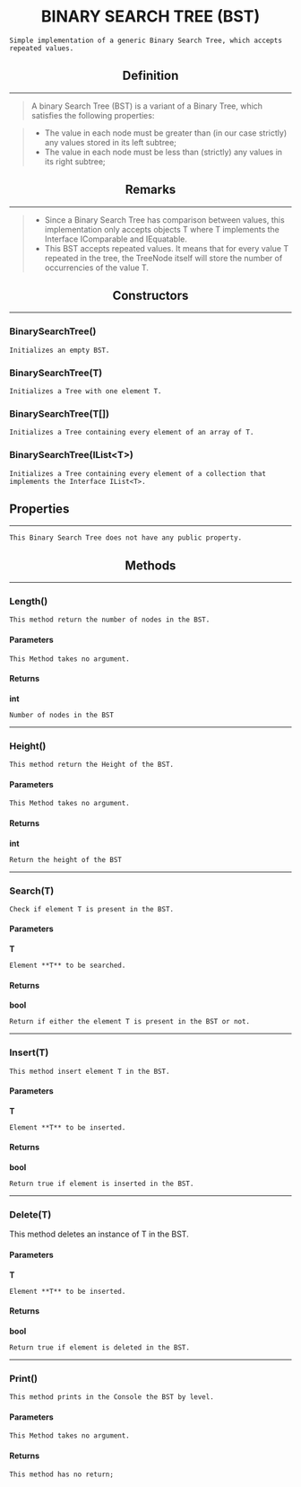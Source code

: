 # <center> BINARY SEARCH TREE (BST) </center>
    Simple implementation of a generic Binary Search Tree, which accepts repeated values.

## <center> Definition </center>
------------
> A binary Search Tree (BST) is a variant of a Binary Tree, which satisfies the following properties:

> - The value in each node must be greater than (in our case strictly) any values stored in its left subtree;
> - The value in each node must be less than (strictly) any values in its right subtree;

## <center> Remarks </center>
----------
> - Since a Binary Search Tree has comparison between values, this implementation only accepts objects T where T implements the Interface IComparable and IEquatable.
> - This BST accepts repeated values. It means that for every value T repeated in the tree, the TreeNode itself will store the number of occurrencies of the value T.

## <center> Constructors </center>
--------------
### BinarySearchTree()
    Initializes an empty BST.
### BinarySearchTree(T)
    Initializes a Tree with one element T.
### BinarySearchTree(T[])
    Initializes a Tree containing every element of an array of T.
### BinarySearchTree(IList\<T\>)
    Initializes a Tree containing every element of a collection that implements the Interface IList<T>.


## Properties
-------------
    This Binary Search Tree does not have any public property.

## <center> Methods </center>
-------------

### Length()
    This method return the number of nodes in the BST.

#### Parameters
    This Method takes no argument.
#### Returns
**int**

    Number of nodes in the BST
_______________
### Height()
    This method return the Height of the BST.

#### Parameters
    This Method takes no argument.
#### Returns
**int**

    Return the height of the BST
_______________
### Search(T)
    Check if element T is present in the BST.

#### Parameters
**T**
    
    Element **T** to be searched.
#### Returns
**bool**
    
    Return if either the element T is present in the BST or not.
_______________
### Insert(T)
    This method insert element T in the BST.

#### Parameters
**T**

    Element **T** to be inserted.
#### Returns
**bool**

    Return true if element is inserted in the BST.
_______________
### Delete(T)
This method deletes an instance of T in the BST.
#### Parameters
**T**

    Element **T** to be inserted.

#### Returns
**bool**

    Return true if element is deleted in the BST.
_______________
### Print()
    This method prints in the Console the BST by level.

#### Parameters
    This Method takes no argument.
#### Returns
    This method has no return;